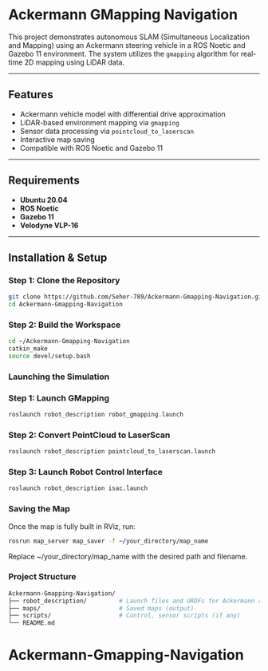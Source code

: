 
# Ackermann GMapping Navigation

This project demonstrates autonomous SLAM (Simultaneous Localization and Mapping) using an Ackermann steering vehicle in a ROS Noetic and Gazebo 11 environment. The system utilizes the `gmapping` algorithm for real-time 2D mapping using LiDAR data.

---

## Features

- Ackermann vehicle model with differential drive approximation
- LiDAR-based environment mapping via `gmapping`
- Sensor data processing via `pointcloud_to_laserscan`
- Interactive map saving
- Compatible with ROS Noetic and Gazebo 11

---

## Requirements

- **Ubuntu 20.04**
- **ROS Noetic**
- **Gazebo 11**
- **Velodyne VLP-16**

---

## Installation & Setup

### Step 1: Clone the Repository

```bash
git clone https://github.com/Seher-789/Ackermann-Gmapping-Navigation.git
cd Ackermann-Gmapping-Navigation
```
### Step 2: Build the Workspace
```bash
cd ~/Ackermann-Gmapping-Navigation
catkin_make
source devel/setup.bash
```
### Launching the Simulation 
### Step 1: Launch GMapping
```bash
roslaunch robot_description robot_gmapping.launch
```
### Step 2: Convert PointCloud to LaserScan
```bash
roslaunch robot_description pointcloud_to_laserscan.launch
```
### Step 3: Launch Robot Control Interface
```bash
roslaunch robot_description isac.launch
```
### Saving the Map
Once the map is fully built in RViz, run:
```bash
rosrun map_server map_saver -f ~/your_directory/map_name
```
Replace ~/your_directory/map_name with the desired path and filename.

### Project Structure
```bash
Ackermann-Gmapping-Navigation/
├── robot_description/         # Launch files and URDFs for Ackermann robot
├── maps/                      # Saved maps (output)
├── scripts/                   # Control, sensor scripts (if any)
└── README.md
```

# Ackermann-Gmapping-Navigation

